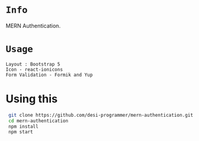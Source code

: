# `Info`

MERN Authentication.

# `Usage`

    Layout : Bootstrap 5
    Icon - react-ionicons
    Form Validation - Formik and Yup

# Using this

```bash
 git clone https://github.com/desi-programmer/mern-authentication.git
 cd mern-authentication
 npm install
 npm start
```

